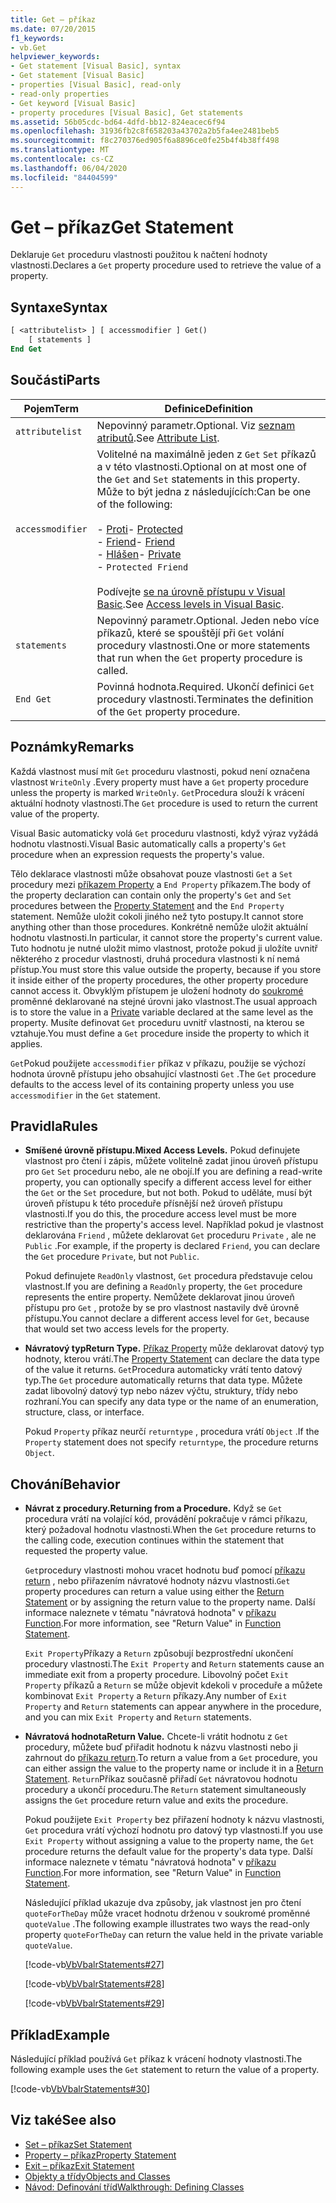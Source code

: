 ```yaml
---
title: Get – příkaz
ms.date: 07/20/2015
f1_keywords:
- vb.Get
helpviewer_keywords:
- Get statement [Visual Basic], syntax
- Get statement [Visual Basic]
- properties [Visual Basic], read-only
- read-only properties
- Get keyword [Visual Basic]
- property procedures [Visual Basic], Get statements
ms.assetid: 56b05cdc-bd64-4dfd-bb12-824eacec6f94
ms.openlocfilehash: 31936fb2c8f658203a43702a2b5fa4ee2481beb5
ms.sourcegitcommit: f8c270376ed905f6a8896ce0fe25b4f4b38ff498
ms.translationtype: MT
ms.contentlocale: cs-CZ
ms.lasthandoff: 06/04/2020
ms.locfileid: "84404599"
---
```

# <a name="get-statement"></a><span data-ttu-id="78394-102">Get – příkaz</span><span class="sxs-lookup"><span data-stu-id="78394-102">Get Statement</span></span>
<span data-ttu-id="78394-103">Deklaruje `Get` proceduru vlastnosti použitou k načtení hodnoty vlastnosti.</span><span class="sxs-lookup"><span data-stu-id="78394-103">Declares a `Get` property procedure used to retrieve the value of a property.</span></span>  
  
## <a name="syntax"></a><span data-ttu-id="78394-104">Syntaxe</span><span class="sxs-lookup"><span data-stu-id="78394-104">Syntax</span></span>  
  
```vb  
[ <attributelist> ] [ accessmodifier ] Get()  
    [ statements ]  
End Get  
```  
  
## <a name="parts"></a><span data-ttu-id="78394-105">Součásti</span><span class="sxs-lookup"><span data-stu-id="78394-105">Parts</span></span>  
  
|<span data-ttu-id="78394-106">Pojem</span><span class="sxs-lookup"><span data-stu-id="78394-106">Term</span></span>|<span data-ttu-id="78394-107">Definice</span><span class="sxs-lookup"><span data-stu-id="78394-107">Definition</span></span>|  
|---|---|  
|`attributelist`|<span data-ttu-id="78394-108">Nepovinný parametr.</span><span class="sxs-lookup"><span data-stu-id="78394-108">Optional.</span></span> <span data-ttu-id="78394-109">Viz [seznam atributů](attribute-list.md).</span><span class="sxs-lookup"><span data-stu-id="78394-109">See [Attribute List](attribute-list.md).</span></span>|  
|`accessmodifier`|<span data-ttu-id="78394-110">Volitelné na maximálně jeden z `Get` `Set` příkazů a v této vlastnosti.</span><span class="sxs-lookup"><span data-stu-id="78394-110">Optional on at most one of the `Get` and `Set` statements in this property.</span></span> <span data-ttu-id="78394-111">Může to být jedna z následujících:</span><span class="sxs-lookup"><span data-stu-id="78394-111">Can be one of the following:</span></span><br /><br /> <span data-ttu-id="78394-112">-   [Proti](../modifiers/protected.md)</span><span class="sxs-lookup"><span data-stu-id="78394-112">-   [Protected](../modifiers/protected.md)</span></span><br /><span data-ttu-id="78394-113">-   [Friend](../modifiers/friend.md)</span><span class="sxs-lookup"><span data-stu-id="78394-113">-   [Friend](../modifiers/friend.md)</span></span><br /><span data-ttu-id="78394-114">-   [Hlášen](../modifiers/private.md)</span><span class="sxs-lookup"><span data-stu-id="78394-114">-   [Private](../modifiers/private.md)</span></span><br />-   `Protected Friend`<br /><br /> <span data-ttu-id="78394-115">Podívejte [se na úrovně přístupu v Visual Basic](../../programming-guide/language-features/declared-elements/access-levels.md).</span><span class="sxs-lookup"><span data-stu-id="78394-115">See [Access levels in Visual Basic](../../programming-guide/language-features/declared-elements/access-levels.md).</span></span>|  
|`statements`|<span data-ttu-id="78394-116">Nepovinný parametr.</span><span class="sxs-lookup"><span data-stu-id="78394-116">Optional.</span></span> <span data-ttu-id="78394-117">Jeden nebo více příkazů, které se spouštějí při `Get` volání procedury vlastnosti.</span><span class="sxs-lookup"><span data-stu-id="78394-117">One or more statements that run when the `Get` property procedure is called.</span></span>|  
|`End Get`|<span data-ttu-id="78394-118">Povinná hodnota.</span><span class="sxs-lookup"><span data-stu-id="78394-118">Required.</span></span> <span data-ttu-id="78394-119">Ukončí definici `Get` procedury vlastnosti.</span><span class="sxs-lookup"><span data-stu-id="78394-119">Terminates the definition of the `Get` property procedure.</span></span>|  
  
## <a name="remarks"></a><span data-ttu-id="78394-120">Poznámky</span><span class="sxs-lookup"><span data-stu-id="78394-120">Remarks</span></span>  
 <span data-ttu-id="78394-121">Každá vlastnost musí mít `Get` proceduru vlastnosti, pokud není označena vlastnost `WriteOnly` .</span><span class="sxs-lookup"><span data-stu-id="78394-121">Every property must have a `Get` property procedure unless the property is marked `WriteOnly`.</span></span> <span data-ttu-id="78394-122">`Get`Procedura slouží k vrácení aktuální hodnoty vlastnosti.</span><span class="sxs-lookup"><span data-stu-id="78394-122">The `Get` procedure is used to return the current value of the property.</span></span>  
  
 <span data-ttu-id="78394-123">Visual Basic automaticky volá `Get` proceduru vlastnosti, když výraz vyžádá hodnotu vlastnosti.</span><span class="sxs-lookup"><span data-stu-id="78394-123">Visual Basic automatically calls a property's `Get` procedure when an expression requests the property's value.</span></span>  
  
 <span data-ttu-id="78394-124">Tělo deklarace vlastnosti může obsahovat pouze vlastnosti `Get` a `Set` procedury mezi [příkazem Property](property-statement.md) a `End Property` příkazem.</span><span class="sxs-lookup"><span data-stu-id="78394-124">The body of the property declaration can contain only the property's `Get` and `Set` procedures between the [Property Statement](property-statement.md) and the `End Property` statement.</span></span> <span data-ttu-id="78394-125">Nemůže uložit cokoli jiného než tyto postupy.</span><span class="sxs-lookup"><span data-stu-id="78394-125">It cannot store anything other than those procedures.</span></span> <span data-ttu-id="78394-126">Konkrétně nemůže uložit aktuální hodnotu vlastnosti.</span><span class="sxs-lookup"><span data-stu-id="78394-126">In particular, it cannot store the property's current value.</span></span> <span data-ttu-id="78394-127">Tuto hodnotu je nutné uložit mimo vlastnost, protože pokud ji uložíte uvnitř některého z procedur vlastnosti, druhá procedura vlastnosti k ní nemá přístup.</span><span class="sxs-lookup"><span data-stu-id="78394-127">You must store this value outside the property, because if you store it inside either of the property procedures, the other property procedure cannot access it.</span></span> <span data-ttu-id="78394-128">Obvyklým přístupem je uložení hodnoty do [soukromé](../modifiers/private.md) proměnné deklarované na stejné úrovni jako vlastnost.</span><span class="sxs-lookup"><span data-stu-id="78394-128">The usual approach is to store the value in a [Private](../modifiers/private.md) variable declared at the same level as the property.</span></span> <span data-ttu-id="78394-129">Musíte definovat `Get` proceduru uvnitř vlastnosti, na kterou se vztahuje.</span><span class="sxs-lookup"><span data-stu-id="78394-129">You must define a `Get` procedure inside the property to which it applies.</span></span>  
  
 <span data-ttu-id="78394-130">`Get`Pokud použijete `accessmodifier` příkaz v příkazu, použije se výchozí hodnota úrovně přístupu jeho obsahující vlastnosti `Get` .</span><span class="sxs-lookup"><span data-stu-id="78394-130">The `Get` procedure defaults to the access level of its containing property unless you use `accessmodifier` in the `Get` statement.</span></span>  
  
## <a name="rules"></a><span data-ttu-id="78394-131">Pravidla</span><span class="sxs-lookup"><span data-stu-id="78394-131">Rules</span></span>  
  
- <span data-ttu-id="78394-132">**Smíšené úrovně přístupu.**</span><span class="sxs-lookup"><span data-stu-id="78394-132">**Mixed Access Levels.**</span></span> <span data-ttu-id="78394-133">Pokud definujete vlastnost pro čtení i zápis, můžete volitelně zadat jinou úroveň přístupu pro `Get` `Set` proceduru nebo, ale ne obojí.</span><span class="sxs-lookup"><span data-stu-id="78394-133">If you are defining a read-write property, you can optionally specify a different access level for either the `Get` or the `Set` procedure, but not both.</span></span> <span data-ttu-id="78394-134">Pokud to uděláte, musí být úroveň přístupu k této proceduře přísnější než úroveň přístupu vlastnosti.</span><span class="sxs-lookup"><span data-stu-id="78394-134">If you do this, the procedure access level must be more restrictive than the property's access level.</span></span> <span data-ttu-id="78394-135">Například pokud je vlastnost deklarována `Friend` , můžete deklarovat `Get` proceduru `Private` , ale ne `Public` .</span><span class="sxs-lookup"><span data-stu-id="78394-135">For example, if the property is declared `Friend`, you can declare the `Get` procedure `Private`, but not `Public`.</span></span>  
  
     <span data-ttu-id="78394-136">Pokud definujete `ReadOnly` vlastnost, `Get` procedura představuje celou vlastnost.</span><span class="sxs-lookup"><span data-stu-id="78394-136">If you are defining a `ReadOnly` property, the `Get` procedure represents the entire property.</span></span> <span data-ttu-id="78394-137">Nemůžete deklarovat jinou úroveň přístupu pro `Get` , protože by se pro vlastnost nastavily dvě úrovně přístupu.</span><span class="sxs-lookup"><span data-stu-id="78394-137">You cannot declare a different access level for `Get`, because that would set two access levels for the property.</span></span>  
  
- <span data-ttu-id="78394-138">**Návratový typ**</span><span class="sxs-lookup"><span data-stu-id="78394-138">**Return Type.**</span></span> <span data-ttu-id="78394-139">[Příkaz Property](property-statement.md) může deklarovat datový typ hodnoty, kterou vrátí.</span><span class="sxs-lookup"><span data-stu-id="78394-139">The [Property Statement](property-statement.md) can declare the data type of the value it returns.</span></span> <span data-ttu-id="78394-140">`Get`Procedura automaticky vrátí tento datový typ.</span><span class="sxs-lookup"><span data-stu-id="78394-140">The `Get` procedure automatically returns that data type.</span></span> <span data-ttu-id="78394-141">Můžete zadat libovolný datový typ nebo název výčtu, struktury, třídy nebo rozhraní.</span><span class="sxs-lookup"><span data-stu-id="78394-141">You can specify any data type or the name of an enumeration, structure, class, or interface.</span></span>  
  
     <span data-ttu-id="78394-142">Pokud `Property` příkaz neurčí `returntype` , procedura vrátí `Object` .</span><span class="sxs-lookup"><span data-stu-id="78394-142">If the `Property` statement does not specify `returntype`, the procedure returns `Object`.</span></span>  
  
## <a name="behavior"></a><span data-ttu-id="78394-143">Chování</span><span class="sxs-lookup"><span data-stu-id="78394-143">Behavior</span></span>  
  
- <span data-ttu-id="78394-144">**Návrat z procedury.**</span><span class="sxs-lookup"><span data-stu-id="78394-144">**Returning from a Procedure.**</span></span> <span data-ttu-id="78394-145">Když se `Get` procedura vrátí na volající kód, provádění pokračuje v rámci příkazu, který požadoval hodnotu vlastnosti.</span><span class="sxs-lookup"><span data-stu-id="78394-145">When the `Get` procedure returns to the calling code, execution continues within the statement that requested the property value.</span></span>  
  
     <span data-ttu-id="78394-146">`Get`procedury vlastnosti mohou vracet hodnotu buď pomocí [příkazu return](return-statement.md) , nebo přiřazením návratové hodnoty názvu vlastnosti.</span><span class="sxs-lookup"><span data-stu-id="78394-146">`Get` property procedures can return a value using either the [Return Statement](return-statement.md) or by assigning the return value to the property name.</span></span> <span data-ttu-id="78394-147">Další informace naleznete v tématu "návratová hodnota" v [příkazu Function](function-statement.md).</span><span class="sxs-lookup"><span data-stu-id="78394-147">For more information, see "Return Value" in [Function Statement](function-statement.md).</span></span>  
  
     <span data-ttu-id="78394-148">`Exit Property`Příkazy a `Return` způsobují bezprostřední ukončení procedury vlastnosti.</span><span class="sxs-lookup"><span data-stu-id="78394-148">The `Exit Property` and `Return` statements cause an immediate exit from a property procedure.</span></span> <span data-ttu-id="78394-149">Libovolný počet `Exit Property` příkazů a `Return` se může objevit kdekoli v proceduře a můžete kombinovat `Exit Property` a `Return` příkazy.</span><span class="sxs-lookup"><span data-stu-id="78394-149">Any number of `Exit Property` and `Return` statements can appear anywhere in the procedure, and you can mix `Exit Property` and `Return` statements.</span></span>  
  
- <span data-ttu-id="78394-150">**Návratová hodnota**</span><span class="sxs-lookup"><span data-stu-id="78394-150">**Return Value.**</span></span> <span data-ttu-id="78394-151">Chcete-li vrátit hodnotu z `Get` procedury, můžete buď přiřadit hodnotu k názvu vlastnosti nebo ji zahrnout do [příkazu return](return-statement.md).</span><span class="sxs-lookup"><span data-stu-id="78394-151">To return a value from a `Get` procedure, you can either assign the value to the property name or include it in a [Return Statement](return-statement.md).</span></span> <span data-ttu-id="78394-152">`Return`Příkaz současně přiřadí `Get` návratovou hodnotu procedury a ukončí proceduru.</span><span class="sxs-lookup"><span data-stu-id="78394-152">The `Return` statement simultaneously assigns the `Get` procedure return value and exits the procedure.</span></span>  
  
     <span data-ttu-id="78394-153">Pokud použijete `Exit Property` bez přiřazení hodnoty k názvu vlastnosti, `Get` procedura vrátí výchozí hodnotu pro datový typ vlastnosti.</span><span class="sxs-lookup"><span data-stu-id="78394-153">If you use `Exit Property` without assigning a value to the property name, the `Get` procedure returns the default value for the property's data type.</span></span> <span data-ttu-id="78394-154">Další informace naleznete v tématu "návratová hodnota" v [příkazu Function](function-statement.md).</span><span class="sxs-lookup"><span data-stu-id="78394-154">For more information, see "Return Value" in [Function Statement](function-statement.md).</span></span>  
  
     <span data-ttu-id="78394-155">Následující příklad ukazuje dva způsoby, jak vlastnost jen pro čtení `quoteForTheDay` může vracet hodnotu drženou v soukromé proměnné `quoteValue` .</span><span class="sxs-lookup"><span data-stu-id="78394-155">The following example illustrates two ways the read-only property `quoteForTheDay` can return the value held in the private variable `quoteValue`.</span></span>  
  
     [!code-vb[VbVbalrStatements#27](~/samples/snippets/visualbasic/VS_Snippets_VBCSharp/VbVbalrStatements/VB/Class1.vb#27)]  
  
     [!code-vb[VbVbalrStatements#28](~/samples/snippets/visualbasic/VS_Snippets_VBCSharp/VbVbalrStatements/VB/Class1.vb#28)]  
  
     [!code-vb[VbVbalrStatements#29](~/samples/snippets/visualbasic/VS_Snippets_VBCSharp/VbVbalrStatements/VB/Class1.vb#29)]  
  
## <a name="example"></a><span data-ttu-id="78394-156">Příklad</span><span class="sxs-lookup"><span data-stu-id="78394-156">Example</span></span>  
 <span data-ttu-id="78394-157">Následující příklad používá `Get` příkaz k vrácení hodnoty vlastnosti.</span><span class="sxs-lookup"><span data-stu-id="78394-157">The following example uses the `Get` statement to return the value of a property.</span></span>  
  
 [!code-vb[VbVbalrStatements#30](~/samples/snippets/visualbasic/VS_Snippets_VBCSharp/VbVbalrStatements/VB/Class1.vb#30)]  
  
## <a name="see-also"></a><span data-ttu-id="78394-158">Viz také</span><span class="sxs-lookup"><span data-stu-id="78394-158">See also</span></span>

- [<span data-ttu-id="78394-159">Set – příkaz</span><span class="sxs-lookup"><span data-stu-id="78394-159">Set Statement</span></span>](set-statement.md)
- [<span data-ttu-id="78394-160">Property – příkaz</span><span class="sxs-lookup"><span data-stu-id="78394-160">Property Statement</span></span>](property-statement.md)
- [<span data-ttu-id="78394-161">Exit – příkaz</span><span class="sxs-lookup"><span data-stu-id="78394-161">Exit Statement</span></span>](exit-statement.md)
- [<span data-ttu-id="78394-162">Objekty a třídy</span><span class="sxs-lookup"><span data-stu-id="78394-162">Objects and Classes</span></span>](../../programming-guide/language-features/objects-and-classes/index.md)
- [<span data-ttu-id="78394-163">Návod: Definování tříd</span><span class="sxs-lookup"><span data-stu-id="78394-163">Walkthrough: Defining Classes</span></span>](../../programming-guide/language-features/objects-and-classes/walkthrough-defining-classes.md)
